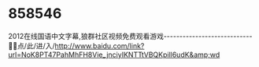 # 858546
2012在线国语中文字幕,狼群社区视频免费观看游戏----------------------------💫💫点/此/进/入/http://www.baidu.com/link?url=NoK8PT47PahMhFH8Vie_jnciyIKNTTtVBQKpill6udK&amp;wd
